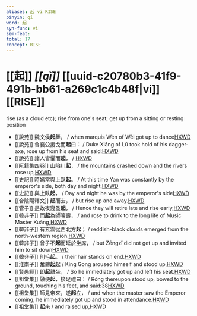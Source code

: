 ```yaml
---
aliases: 起 vi RISE
pinyin: qǐ
word: 起
syn-func: vi
sem-feat: 
total: 17
concept: RISE 
---
```

# [[起]] *[[qǐ]]*  [[uuid-c20780b3-41f9-491b-bb61-a269c1c4b48f|vi]] [[RISE]]
rise (as a cloud etc); rise from one's seat; get up from a sitting or resting position
 - [[說苑]] 魏文侯**起**舞， / when marquis Wén of Wèi got up to dance[HXWD](https://hxwd.org/textview.html?location=CH1a0907_CHANT_001-38a.3)
 - [[說苑]] 魯襄公援戈而**起**曰： / Duke Xiāng of Lǔ took hold of his dagger-axe, rose up from his seat and said:[HXWD](https://hxwd.org/textview.html?location=CH1a0907_CHANT_001-43a.3)
 - [[說苑]] 諸人皆懼而**起**， / [HXWD](https://hxwd.org/textview.html?location=CH1a0907_CHANT_006-10a.8)
 - [[阮籍集四卷]] 山陷川**起**， / the mountains crashed down and the rivers rose up,[HXWD](https://hxwd.org/textview.html?location=CH2b1558_CHANT_004-19a.24)
 - [[史記]] 時嫣常與上臥**起**。 / At this time Yan was constantly by the emperor's side, both day and night.[HXWD](https://hxwd.org/textview.html?location=KR2a0001_tls_125-6a.19)
 - [[史記]] 與上臥**起**， / Day and night he was by the emperor's side[HXWD](https://hxwd.org/textview.html?location=KR2a0001_tls_125-7a.24)
 - [[合陰陽釋文]] **起**而去， / but rise up and away.[HXWD](https://hxwd.org/textview.html?location=KR2p0015_tls_001-15a.6)
 - [[管子]] 是故夜寢蚤**起**， / Hence they will retire late and rise early,[HXWD](https://hxwd.org/textview.html?location=KR3c0001_tls_001-406a.2)
 - [[韓非子]] 而**起**為師曠壽， / and rose to drink to the long life of Music Master Kuàng,[HXWD](https://hxwd.org/textview.html?location=KR3c0005_tls_010-38a.3)
 - [[韓非子]] 有玄雲從西北方**起**； / reddish-black clouds emerged from the north-western region.[HXWD](https://hxwd.org/textview.html?location=KR3c0005_tls_010-42a.4)
 - [[韓非子]] 曾子不**起**而延於坐席， / but Zēngzǐ did not get up and invited him to sit down[HXWD](https://hxwd.org/textview.html?location=KR3c0005_tls_023-4a.3)
 - [[韓非子]] 則毛**起**。 / their hair stands on end.[HXWD](https://hxwd.org/textview.html?location=KR3c0005_tls_023-7a.7)
 - [[淮南子]] 奮體**起**起 / King Gong aroused himself and stood up,[HXWD](https://hxwd.org/textview.html?location=KR3j0010_tls_013-18a.49)
 - [[賢愚經]] 即**起**離坐， / So he immediately got up and left his seat.[HXWD](https://hxwd.org/textview.html?location=KR6b0059_T_010-0419b.23)
 - [[祖堂集]] 融便**起**，接足禮曰： / Róng thereupon stood up, bowed to the ground, touching his feet, and said:38[HXWD](https://hxwd.org/textview.html?location=KR6q0002_Yan_003-1102a.21)
 - [[祖堂集]] 師見帝來，遂**起**立， / and when the master saw the Emperor coming, he immediately got up and stood in attendance.[HXWD](https://hxwd.org/textview.html?location=KR6q0002_Yan_003-1105a.81)
 - [[祖堂集]] **起**來 / and raised up,[HXWD](https://hxwd.org/textview.html?location=KR6q0002_Yan_016-4115a.32)